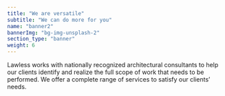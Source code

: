 ```yaml
---
title: "We are versatile"
subtitle: "We can do more for you"
name: "banner2"
bannerImg: "bg-img-unsplash-2"
section_type: "banner"
weight: 6
---
```


Lawless works with nationally recognized architectural consultants to help our clients identify and realize the full scope of work that needs to be performed. We offer a complete range of services to satisfy our clients’ needs.
